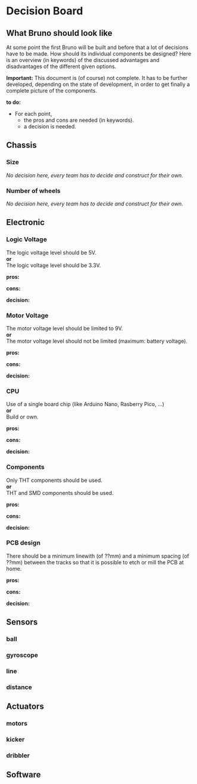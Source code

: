 # Decision Board

## What Bruno should look like

At some point the first Bruno will be built and before that a lot of decisions have to be made. How should its individual components be designed?
Here is an overview (in keywords) of the discussed advantages and
disadvantages of the different given options.

**Important:**
This document is (of course) not complete.
It has to be further developed, depending on the state of development, in order to get finally a complete picture of the components.

**to do:**

- For each point,
  - the pros and cons are needed (in keywords).
  - a decision is needed.


## Chassis

### Size

*No decision here, every team has to decide and construct for their own.*

### Number of wheels

*No decision here, every team has to decide and construct for their own.*



## Electronic
### Logic Voltage

The logic voltage level should be 5V.  
**or**  
The logic voltage level should be 3.3V. 

**pros:**

**cons:**

**decision:**

### Motor Voltage

The motor voltage level should be limited to 9V.  
**or**  
The motor voltage level should not be limited (maximum: battery voltage).

**pros:**

**cons:**

**decision:**

### CPU

Use of a single board chip (like Arduino Nano, Rasberry Pico, ...)  
**or**  
Build or own. 

**pros:**

**cons:**

**decision:**


### Components

Only THT components should be used.  
**or**  
THT and SMD components should be used.

**pros:**

**cons:**

**decision:**

### PCB design

There should be a minimum linewith (of ??mm) and a minimum spacing (of ??mm) between the tracks so that it is possible to etch or mill the PCB at home.

**pros:**

**cons:**

**decision:**

## Sensors

### ball

### gyroscope

### line

### distance

## Actuators

### motors

### kicker

### dribbler



## Software
